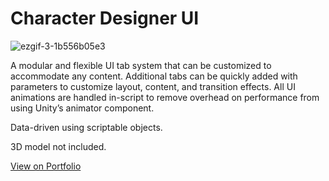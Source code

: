 # Character Designer UI

![ezgif-3-1b556b05e3](https://github.com/i-Jiro/Unity3D-CharacterTabUI/assets/10013436/40545b75-de98-4f7d-906e-213c7073e2ce)


A modular and flexible UI tab system that can be customized to accommodate any content. Additional tabs can be quickly added with parameters to customize layout, content,  and transition effects.
All UI animations are handled in-script to remove overhead on performance from using Unity’s animator component. 

Data-driven using scriptable objects.

3D model not included.

[View on Portfolio](https://www.ijiro.dev/characterui)
